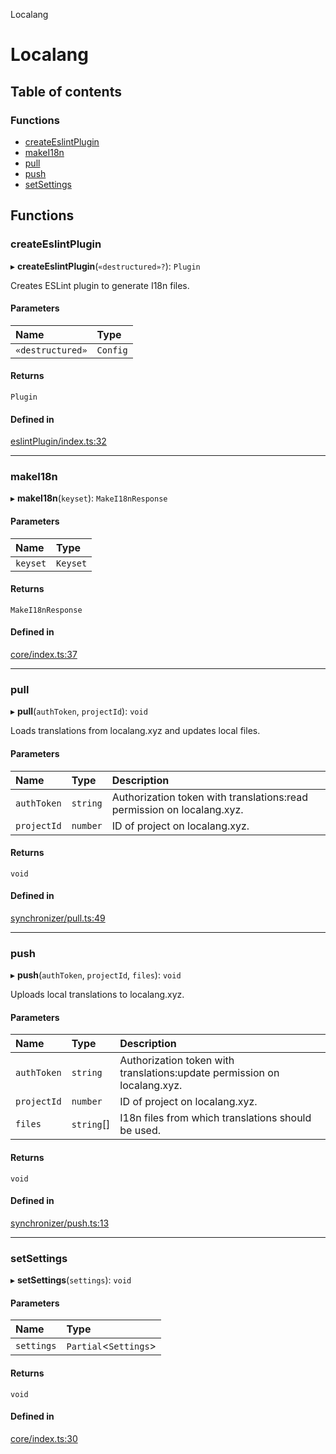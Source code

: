 Localang

# Localang

## Table of contents

### Functions

- [createEslintPlugin](README.md#createeslintplugin)
- [makeI18n](README.md#makei18n)
- [pull](README.md#pull)
- [push](README.md#push)
- [setSettings](README.md#setsettings)

## Functions

### createEslintPlugin

▸ **createEslintPlugin**(`«destructured»?`): `Plugin`

Creates ESLint plugin to generate I18n files.

#### Parameters

| Name | Type |
| :------ | :------ |
| `«destructured»` | `Config` |

#### Returns

`Plugin`

#### Defined in

[eslintPlugin/index.ts:32](https://github.com/localang/localang-i18n-js/blob/a8be46b/src/eslintPlugin/index.ts#L32)

___

### makeI18n

▸ **makeI18n**(`keyset`): `MakeI18nResponse`

#### Parameters

| Name | Type |
| :------ | :------ |
| `keyset` | `Keyset` |

#### Returns

`MakeI18nResponse`

#### Defined in

[core/index.ts:37](https://github.com/localang/localang-i18n-js/blob/a8be46b/src/core/index.ts#L37)

___

### pull

▸ **pull**(`authToken`, `projectId`): `void`

Loads translations from localang.xyz and updates local files.

#### Parameters

| Name | Type | Description |
| :------ | :------ | :------ |
| `authToken` | `string` | Authorization token with translations:read permission on localang.xyz. |
| `projectId` | `number` | ID of project on localang.xyz. |

#### Returns

`void`

#### Defined in

[synchronizer/pull.ts:49](https://github.com/localang/localang-i18n-js/blob/a8be46b/src/synchronizer/pull.ts#L49)

___

### push

▸ **push**(`authToken`, `projectId`, `files`): `void`

Uploads local translations to localang.xyz.

#### Parameters

| Name | Type | Description |
| :------ | :------ | :------ |
| `authToken` | `string` | Authorization token with translations:update permission on localang.xyz. |
| `projectId` | `number` | ID of project on localang.xyz. |
| `files` | `string`[] | I18n files from which translations should be used. |

#### Returns

`void`

#### Defined in

[synchronizer/push.ts:13](https://github.com/localang/localang-i18n-js/blob/a8be46b/src/synchronizer/push.ts#L13)

___

### setSettings

▸ **setSettings**(`settings`): `void`

#### Parameters

| Name | Type |
| :------ | :------ |
| `settings` | `Partial`<`Settings`\> |

#### Returns

`void`

#### Defined in

[core/index.ts:30](https://github.com/localang/localang-i18n-js/blob/a8be46b/src/core/index.ts#L30)
